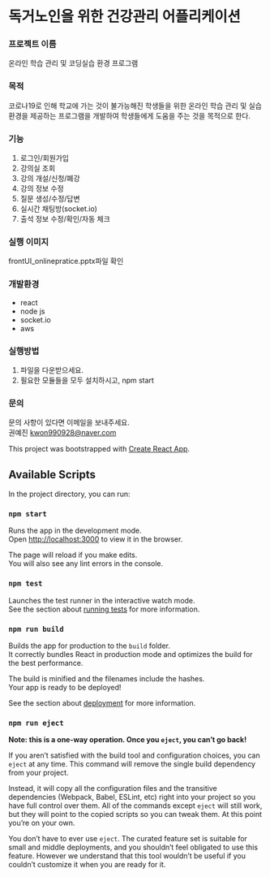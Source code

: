# 독거노인을 위한 건강관리 어플리케이션

### 프로젝트 이름 
온라인 학습 관리 및 코딩실습 환경 프로그램

### 목적   
코로나19로 인해 학교에 가는 것이 불가능해진 학생들을 위한
온라인 학습 관리 및 실습 환경을 제공하는 프로그램을 개발하여 학생들에게 도움을 주는 것을 목적으로 한다.

### 기능 
1. 로그인/회원가입
2. 강의실 조회 
3. 강의 개설/신청/폐강
4. 강의 정보 수정
5. 질문 생성/수정/답변
6. 실시간 채팅방(socket.io)
7. 출석 정보 수정/확인/자동 체크
    

### 실행 이미지   
frontUI_onlinepratice.pptx파일 확인



### 개발환경  
- react
- node js
- socket.io
- aws

### 실행방법
1. 파일을 다운받으세요.
2. 필요한 모듈들을 모두 설치하시고, npm start 
    
### 문의  
문의 사항이 있다면 이메일을 보내주세요.  
권예진 kwon990928@naver.com  




This project was bootstrapped with [Create React App](https://github.com/facebook/create-react-app).

## Available Scripts

In the project directory, you can run:

### `npm start`

Runs the app in the development mode.<br>
Open [http://localhost:3000](http://localhost:3000) to view it in the browser.

The page will reload if you make edits.<br>
You will also see any lint errors in the console.

### `npm test`

Launches the test runner in the interactive watch mode.<br>
See the section about [running tests](https://facebook.github.io/create-react-app/docs/running-tests) for more information.

### `npm run build`

Builds the app for production to the `build` folder.<br>
It correctly bundles React in production mode and optimizes the build for the best performance.

The build is minified and the filenames include the hashes.<br>
Your app is ready to be deployed!

See the section about [deployment](https://facebook.github.io/create-react-app/docs/deployment) for more information.

### `npm run eject`

**Note: this is a one-way operation. Once you `eject`, you can’t go back!**

If you aren’t satisfied with the build tool and configuration choices, you can `eject` at any time. This command will remove the single build dependency from your project.

Instead, it will copy all the configuration files and the transitive dependencies (Webpack, Babel, ESLint, etc) right into your project so you have full control over them. All of the commands except `eject` will still work, but they will point to the copied scripts so you can tweak them. At this point you’re on your own.

You don’t have to ever use `eject`. The curated feature set is suitable for small and middle deployments, and you shouldn’t feel obligated to use this feature. However we understand that this tool wouldn’t be useful if you couldn’t customize it when you are ready for it.
